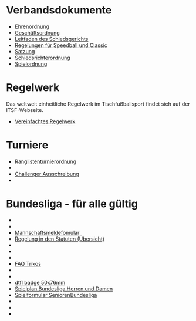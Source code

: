 # Verbandsdokumente

- [Ehrenordnung](docs/ehrenordnung.md)
- [Geschäftsordnung](docs/geschaeftsordnung.md)
- [Leitfaden des Schiedsgerichts](docs/leitfaden_des_schiedsgerichts.md)
- [Regelungen für Speedball und Classic](docs/regelungen_fuer_speedball_und_classic.md)
- [Satzung](docs/satzung.md)
- [Schiedsrichterordnung](docs/schiedsrichterordnung.md)
- [Spielordnung](docs/spielordnung.md)


# Regelwerk
Das weltweit einheitliche Regelwerk im Tischfußballsport findet sich auf der ITSF-Webseite.

- [Vereinfachtes Regelwerk](./assets/pdf/Regelwerk_vereinfacht.pdf)

# Turniere

- [Ranglistenturnierordnung](docs/Ranglistenturnierordnung.md)
- [](./)
- [Challenger Ausschreibung](./assets/pdf/Challenger_Ausschreibung_Vorlage.pdf)
- [](./)

# Bundesliga - für alle gültig

- [](./)
- [](./)
- [Mannschaftsmeldefomular](./assets/pdf/Formular_Mannschaftsmeldung.pdf)
- [Regelung in den Statuten (Übersicht)](./assets/pdf/Regelungen.pdf)
- [](./)
- [](./)
- [](./)
- [FAQ Trikos](./assets/pdf/FAQ_Trikot.pdf)
- [](./)
- [](./)
- [dtfl badge 50x76mm](./assets/pdf/dtfl-badge-50x76mm.pdf)
- [Spielplan Bundesliga Herren und Damen](./assets/pdf/Bundesliga_Spielplan.pdf)
- [Spielformular SeniorenBundesliga](./assets/pdf/Spielformular_SeniorenBundesliga.pdf)
- [](./)
- [](./)
- [](./)
